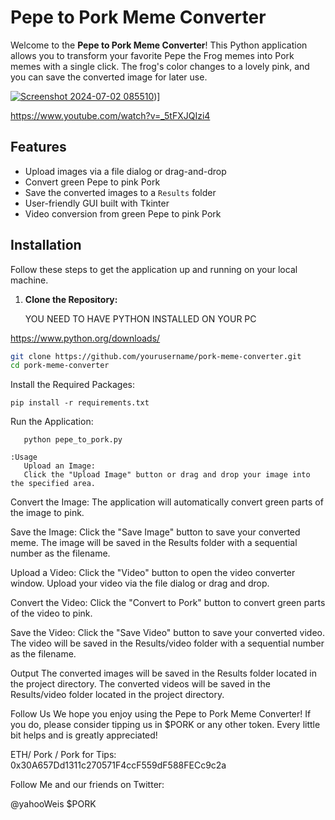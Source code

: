 # Pepe to Pork Meme Converter

Welcome to the **Pepe to Pork Meme Converter**! This Python application allows you to transform your favorite Pepe the Frog memes into Pork memes with a single click. The frog's color changes to a lovely pink, and you can save the converted image for later use.


[![Screenshot 2024-07-02 085510](https://github.com/d3fcom/Pepe-To-Pork-converter/assets/23270466/8e7a9545-3929-44ad-9cfa-a5b8e1b90576)](https://imgur.com/a/TXgeS51))]
 
https://www.youtube.com/watch?v=_5tFXJQIzi4


## Features
- Upload images via a file dialog or drag-and-drop
- Convert green Pepe to pink Pork
- Save the converted images to a `Results` folder
- User-friendly GUI built with Tkinter
- Video conversion from green Pepe to pink Pork

## Installation

Follow these steps to get the application up and running on your local machine.

1. **Clone the Repository:**

   YOU NEED TO HAVE PYTHON INSTALLED ON YOUR PC 

https://www.python.org/downloads/

   ```sh
   git clone https://github.com/yourusername/pork-meme-converter.git
   cd pork-meme-converter
   ```

Install the Required Packages:

```
pip install -r requirements.txt
```
Run the Application:
```
   python pepe_to_pork.py
```

```
:Usage
   Upload an Image:
   Click the "Upload Image" button or drag and drop your image into the specified area.
```


Convert the Image:
The application will automatically convert green parts of the image to pink.

Save the Image:
Click the "Save Image" button to save your converted meme. The image will be saved in the Results folder with a sequential number as the filename.

Upload a Video:
Click the "Video" button to open the video converter window. Upload your video via the file dialog or drag and drop.

Convert the Video:
Click the "Convert to Pork" button to convert green parts of the video to pink.

Save the Video:
Click the "Save Video" button to save your converted video. The video will be saved in the Results/video folder with a sequential number as the filename.

Output
The converted images will be saved in the Results folder located in the project directory.
The converted videos will be saved in the Results/video folder located in the project directory.

Follow Us
We hope you enjoy using the Pepe to Pork Meme Converter! If you do, please consider tipping us in $PORK or any other token. Every little bit helps and is greatly appreciated!

ETH/ Pork / Pork for Tips: 0x30A657Dd1311c270571F4ccF559dF588FECc9c2a

Follow Me and our friends on Twitter:

@yahooWeis
$PORK



